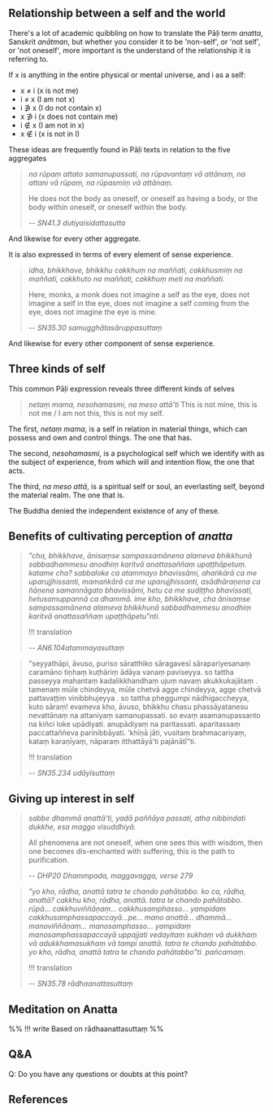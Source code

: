 ## Relationship between a self and the world
There's a lot of academic quibbling on how to translate the Pāḷi term *anatta*, Sanskrit *anātman*, but whether you consider it to be 'non-self', or 'not self', or 'not oneself', more important is the understand of the relationship it is referring to.

If x is anything in the entire physical or mental universe, and i as a self: 
- x ≠ i (x is not me)
- i ≠ x (I am not x)
- i ∌ x (I do not contain x)
- x ∌ i (x does not contain me)
- i ∉ x (I am not in x)
- x ∉ i (x is not in I)

These ideas are frequently found in Pāḷi texts in relation to the five aggregates

> *na rūpaṃ attato samanupassati, na rūpavantaṃ vā attānaṃ, na attani vā rūpaṃ, na rūpasmiṃ vā attānaṃ.*
> 
> He does not the body as oneself, or oneself as having a body, or the body within oneself, or oneself within the body.
> 
> -- *SN41.3 dutiyaisidattasutta*

And likewise for every other aggregate.

It is also expressed in terms of every element of sense experience.

> *idha, bhikkhave, bhikkhu cakkhuṃ na maññati, cakkhusmiṃ na maññati, cakkhuto na maññati, cakkhuṃ meti na maññati.*
> 
> Here, monks, a monk does not imagine a self as the eye, does not imagine a self in the eye, does not imagine a self coming from the eye, does not imagine the eye is mine.
> 
> -- *SN35.30 samugghātasāruppasuttaṃ* 

And likewise for every other component of sense experience.

## Three kinds of self
This common Pāḷi expression reveals three different kinds of selves

> *netaṃ mama, nesohamasmi, na meso attā'ti*
> This is not mine, this is not me / I am not this, this is not my self.

The first, *netaṃ mama*, is a self in relation in material things, which can possess and own and control things. The one that has.

The second, *nesohamasmi*, is a psychological self which we identify with as the subject of experience, from which will and intention flow, the one that acts.

The third, *na meso attā*, is a spiritual self or soul, an everlasting self, beyond the material realm. The one that is.

The Buddha denied the independent existence of any of these.

## Benefits of cultivating perception of *anatta* 
> *"cha, bhikkhave, ānisaṃse sampassamānena alameva bhikkhunā sabbadhammesu anodhiṃ karitvā anattasaññaṃ upaṭṭhāpetuṃ. katame cha? sabbaloke ca atammayo bhavissāmi, ahaṅkārā ca me uparujjhissanti, mamaṅkārā ca me uparujjhissanti, asādhāraṇena ca ñāṇena samannāgato bhavissāmi, hetu ca me sudiṭṭho bhavissati, hetusamuppannā ca dhammā. ime kho, bhikkhave, cha ānisaṃse sampassamānena alameva bhikkhunā sabbadhammesu anodhiṃ karitvā anattasaññaṃ upaṭṭhāpetu"nti.*
> 
> !!! translation
> 
> -- *AN6.104atammayasuttaṃ*

> "seyyathāpi, āvuso, puriso sāratthiko sāragavesī sārapariyesanaṃ caramāno tiṇhaṃ kuṭhāriṃ ādāya vanaṃ paviseyya. so tattha passeyya mahantaṃ kadalikkhandhaṃ ujuṃ navaṃ akukkukajātaṃ . tamenaṃ mūle chindeyya, mūle chetvā agge chindeyya, agge chetvā pattavaṭṭiṃ vinibbhujeyya . so tattha pheggumpi nādhigaccheyya, kuto sāraṃ! evameva kho, āvuso, bhikkhu chasu phassāyatanesu nevattānaṃ na attaniyaṃ samanupassati. so evaṃ asamanupassanto na kiñci loke upādiyati. anupādiyaṃ na paritassati. aparitassaṃ paccattaññeva parinibbāyati. ‘khīṇā jāti, vusitaṃ brahmacariyaṃ, kataṃ karaṇīyaṃ, nāparaṃ itthattāyā’ti pajānātī"ti.
> 
> !!! translation
> 
> -- *SN35.234 udāyīsuttaṃ*

## Giving up interest in self

> *sabbe dhammā anattā'ti,*
> *yadā paññāya passati,*
> *atha nibbindati dukkhe,*
> *esa maggo visuddhiyā.*
> 
> All phenomena are not oneself,
> when one sees this with wisdom,
> then one becomes dis-enchanted with suffering,
> this is the path to purification.
> 
> -- *DHP20 Dhammpada, maggavagga, verse 279*

> *"yo kho, rādha, anattā tatra te chando pahātabbo. ko ca, rādha, anattā? cakkhu kho, rādha, anattā. tatra te chando pahātabbo. rūpā… cakkhuviññāṇaṃ… cakkhusamphasso… yampidaṃ cakkhusamphassapaccayā…pe… mano anattā… dhammā… manoviññāṇaṃ… manosamphasso… yampidaṃ manosamphassapaccayā uppajjati vedayitaṃ sukhaṃ vā dukkhaṃ vā adukkhamasukhaṃ vā tampi anattā. tatra te chando pahātabbo. yo kho, rādha, anattā tatra te chando pahātabbo"ti. pañcamaṃ.*
> 
> !!! translation
> 
> -- *SN35.78 rādhaanattasuttaṃ*

## Meditation on Anatta

%% 
!!! write
Based on rādhaanattasuttaṃ
%%
## Q&A

Q: Do you have any questions or doubts at this point?

## References

